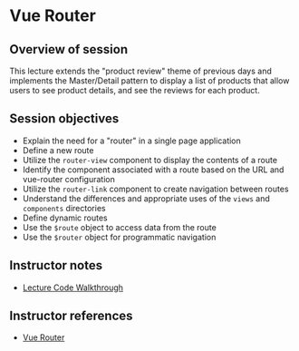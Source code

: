 # Vue Router

## Overview of session

This lecture extends the "product review" theme of previous days and implements the Master/Detail pattern to display a list of products that allow users to see product details, and see the reviews for each product.

## Session objectives

- Explain the need for a "router" in a single page application
- Define a new route
- Utilize the `router-view` component to display the contents of a route
- Identify the component associated with a route based on the URL and vue-router configuration
- Utilize the `router-link` component to create navigation between routes
- Understand the differences and appropriate uses of the `views` and `components` directories
- Define dynamic routes
- Use the `$route` object to access data from the route
- Use the `$router` object for programmatic navigation

## Instructor notes

- [Lecture Code Walkthrough](./lecture-code.md)

## Instructor references

- [Vue Router](https://router.vuejs.org/)
